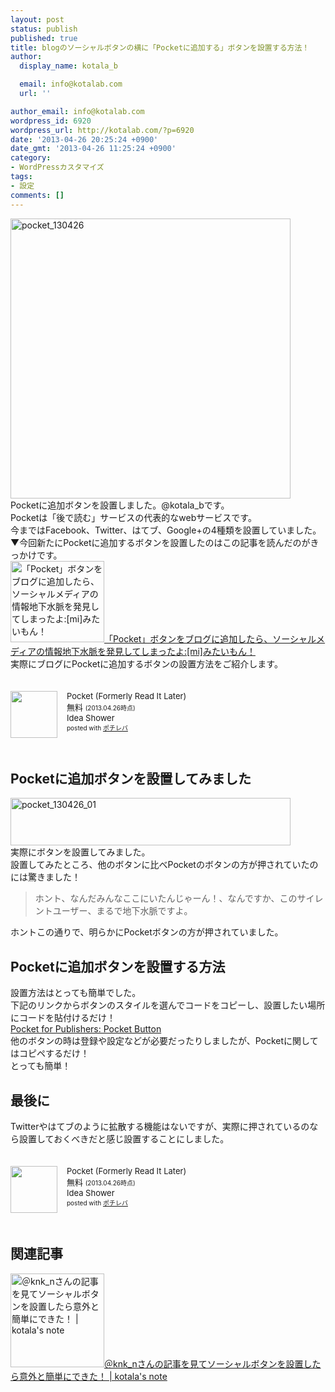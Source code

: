 ```yaml
---
layout: post
status: publish
published: true
title: blogのソーシャルボタンの横に「Pocketに追加する」ボタンを設置する方法！
author:
  display_name: kotala_b

  email: info@kotalab.com
  url: ''

author_email: info@kotalab.com
wordpress_id: 6920
wordpress_url: http://kotalab.com/?p=6920
date: '2013-04-26 20:25:24 +0900'
date_gmt: '2013-04-26 11:25:24 +0900'
category:
- WordPressカスタマイズ
tags:
- 設定
comments: []
---
```

<p><img src="http://kotalab.com/wp-content/uploads/pocket_130426-448x448.png" alt="pocket_130426" width="448" height="448" class="alignnone size-large wp-image-6923" /><br />
Pocketに追加ボタンを設置しました。@kotala_bです。<br />
Pocketは「後で読む」サービスの代表的なwebサービスです。<br />
今まではFacebook、Twitter、はてブ、Google+の4種類を設置していました。<br />
▼今回新たにPocketに追加するボタンを設置したのはこの記事を読んだのがきっかけです。<br />
<a href="http://mitaimon.cocolog-nifty.com/blog/2013/04/pocket.html" target="_blank"><img  class="alignleft" src="http://capture.heartrails.com/150x130?http://mitaimon.cocolog-nifty.com/blog/2013/04/pocket.html" alt="「Pocket」ボタンをブログに追加したら、ソーシャルメディアの情報地下水脈を発見してしまったよ:[mi]みたいもん！" width="150" height="130" /></a><a href="http://mitaimon.cocolog-nifty.com/blog/2013/04/pocket.html" target="_blank">「Pocket」ボタンをブログに追加したら、ソーシャルメディアの情報地下水脈を発見してしまったよ:[mi]みたいもん！</a><a href="http://b.hatena.ne.jp/entry/http://mitaimon.cocolog-nifty.com/blog/2013/04/pocket.html" target="_blank"><img border="0" src="http://b.hatena.ne.jp/entry/image/http://mitaimon.cocolog-nifty.com/blog/2013/04/pocket.html" alt="" /></a><br style="clear:both;" />実際にブログにPocketに追加するボタンの設置方法をご紹介します。</p>
<div class="pochireba" style="text-align:left;font-size:small;padding:20px 0;/zoom: 1;overflow: hidden;"><span class="removed_link" title="http://click.linksynergy.com/fs-bin/click?id=d2yYUp776R4&amp;subid=&amp;offerid=94348.1&amp;type=3&amp;tmpid=3910&amp;RD_PARM1=https%253A%252F%252Fitunes.apple.com%252Fjp%252Fapp%252Fpocket-formerly-read-it-later%252Fid309601447%253Fmt%253D8%2526uo%253D4"><img src="http://a287.phobos.apple.com/us/r1000/087/Purple2/v4/a8/fa/73/a8fa73a4-eecb-18b9-78a8-83f3d7fbaa71/mzl.xskrmnxq.png" width="75" height="75" style="float:left;margin:0 15px 0 0;" class="pochi_img" ></span>
<div class="pochi_info" style="text-align:left;/zoom: 1;overflow: hidden;">
<div class="pochi_name"><span class="removed_link" title="http://click.linksynergy.com/fs-bin/click?id=d2yYUp776R4&amp;subid=&amp;offerid=94348.1&amp;type=3&amp;tmpid=3910&amp;RD_PARM1=https%253A%252F%252Fitunes.apple.com%252Fjp%252Fapp%252Fpocket-formerly-read-it-later%252Fid309601447%253Fmt%253D8%2526uo%253D4">Pocket (Formerly Read It Later)</span></div>
<div class="pochi_price" style="display:inline;">無料</div>
<div class="pochi_time" style="font-size:x-small;display:inline;">(2013.04.26時点)</div>
<div class="pochi_seller"><span class="removed_link" title="http://click.linksynergy.com/fs-bin/click?id=d2yYUp776R4&amp;subid=&amp;offerid=94348.1&amp;type=3&amp;tmpid=3910&amp;RD_PARM1=https%253A%252F%252Fitunes.apple.com%252Fjp%252Fartist%252Fidea-shower%252Fid309597405%253Fuo%253D4">Idea Shower</span></div>
<div class="pochi_post" style="font-size:x-small;">posted with <a href="http://pochireba.com">ポチレバ</a></div>
</div>
<div class="pochireba-footer" style="clear: left"></div>
</div>
<p><!--more--></p>
<h2>Pocketに追加ボタンを設置してみました</h2>
<p><img src="http://kotalab.com/wp-content/uploads/pocket_130426_01-448x76.jpg" alt="pocket_130426_01" width="448" height="76" class="alignnone size-large wp-image-6921" /><br />
実際にボタンを設置してみました。<br />
設置してみたところ、他のボタンに比べPocketのボタンの方が押されていたのには驚きました！</p>
<blockquote><p>ホント、なんだみんなここにいたんじゃーん！、なんですか、このサイレントユーザー、まるで地下水脈ですよ。</p></blockquote>
<p>ホントこの通りで、明らかにPocketボタンの方が押されていました。</p>
<h2>Pocketに追加ボタンを設置する方法</h2>
<p>設置方法はとっても簡単でした。<br />
下記のリンクからボタンのスタイルを選んでコードをコピーし、設置したい場所にコードを貼付けるだけ！<br />
<a href="http://getpocket.com/publisher/button" target="_blank">Pocket for Publishers: Pocket Button</a><br />
他のボタンの時は登録や設定などが必要だったりしましたが、Pocketに関してはコピペするだけ！<br />
とっても簡単！</p>
<h2>最後に</h2>
<p>Twitterやはてブのように拡散する機能はないですが、実際に押されているのなら設置しておくべきだと感じ設置することにしました。</p>
<div class="pochireba" style="text-align:left;font-size:small;padding:20px 0;/zoom: 1;overflow: hidden;"><span class="removed_link" title="http://click.linksynergy.com/fs-bin/click?id=d2yYUp776R4&amp;subid=&amp;offerid=94348.1&amp;type=3&amp;tmpid=3910&amp;RD_PARM1=https%253A%252F%252Fitunes.apple.com%252Fjp%252Fapp%252Fpocket-formerly-read-it-later%252Fid309601447%253Fmt%253D8%2526uo%253D4"><img src="http://a287.phobos.apple.com/us/r1000/087/Purple2/v4/a8/fa/73/a8fa73a4-eecb-18b9-78a8-83f3d7fbaa71/mzl.xskrmnxq.png" width="75" height="75" style="float:left;margin:0 15px 0 0;" class="pochi_img" ></span>
<div class="pochi_info" style="text-align:left;/zoom: 1;overflow: hidden;">
<div class="pochi_name"><span class="removed_link" title="http://click.linksynergy.com/fs-bin/click?id=d2yYUp776R4&amp;subid=&amp;offerid=94348.1&amp;type=3&amp;tmpid=3910&amp;RD_PARM1=https%253A%252F%252Fitunes.apple.com%252Fjp%252Fapp%252Fpocket-formerly-read-it-later%252Fid309601447%253Fmt%253D8%2526uo%253D4">Pocket (Formerly Read It Later)</span></div>
<div class="pochi_price" style="display:inline;">無料</div>
<div class="pochi_time" style="font-size:x-small;display:inline;">(2013.04.26時点)</div>
<div class="pochi_seller"><span class="removed_link" title="http://click.linksynergy.com/fs-bin/click?id=d2yYUp776R4&amp;subid=&amp;offerid=94348.1&amp;type=3&amp;tmpid=3910&amp;RD_PARM1=https%253A%252F%252Fitunes.apple.com%252Fjp%252Fartist%252Fidea-shower%252Fid309597405%253Fuo%253D4">Idea Shower</span></div>
<div class="pochi_post" style="font-size:x-small;">posted with <a href="http://pochireba.com">ポチレバ</a></div>
</div>
<div class="pochireba-footer" style="clear: left"></div>
</div>
<h2 class="rele">関連記事</h2>
<p><a href="http://kotalab.com/social-botton" target="_blank"><img  class="alignleft" src="http://kotalab.com/wp-content/uploads/social_120630_03.jpg" alt="＠knk_nさんの記事を見てソーシャルボタンを設置したら意外と簡単にできた！ | kotala's note" width="150" /></a><a href="http://kotalab.com/social-botton" target="_blank">＠knk_nさんの記事を見てソーシャルボタンを設置したら意外と簡単にできた！ | kotala's note</a><br style="clear:both;" /></p>
